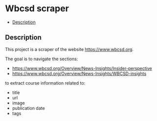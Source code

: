 # Wbcsd scraper

- [Description](#description)


## Description
This project is a scraper of the website https://www.wbcsd.org.

The goal is to navigate the sections:
- https://www.wbcsd.org/Overview/News-Insights/Insider-perspective
- https://www.wbcsd.org/Overview/News-Insights/WBCSD-insights

to extract course information related to:
- title
- url
- image
- publication date
- tags

